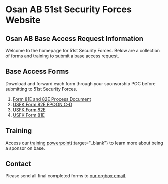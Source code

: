 # Osan AB 51st Security Forces Website

## Osan AB Base Access Request Information 

Welcome to the homepage for 51st Security Forces. Below are a collection of forms and training to submit a base access request.

## Base Access Forms

Download and forward each form through your sponsorship POC before submitting to 51st Security Forces.

1. <a href="./81-82_process.docx" target="_blank">Form 81E and 82E Process Document</a>
2. <a href="./USFK_Form_82E_FPCON_C-D.pdf" target="_blank">USFK Form 82E FPCON C-D</a>
3. <a href="./USFK_Form_82E_BLANK_EXAMPLE.docx" target="_blank">USFK Form 82E</a>
4. <a href="./USFK_FORM_81E-Blank_Signature_Block.pdf" target="_blank">USFK Form 81E</a>

## Training

Access our [training powerpoint](./training_slides.pptx){:target="_blank"} to learn more about being a sponsor on base.

## Contact

Please send all final completed forms to [our orgbox email](mailto:51SFS.S5.IA@US.AF.Mil).
